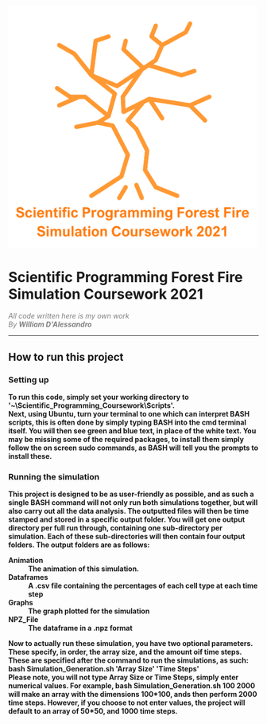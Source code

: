 <p align=centre>
  <img src = "README_Media/Overall_Burning_Tree.png" width="500">
</p>
<head>
</head>

<main>


<body>



<h1>
 Scientific Programming Forest Fire Simulation Coursework 2021
</h1>
<i>
<p1  style = "text-indent:30%; color:grey;">
All code written here is my own work
<br>By <b>William D'Alessandro<b></i>
</p1>
<hr>


<article>
<h2>
    How to run this project
</h2>

<h3>
    Setting up
</h3>

<p1>
    To run this code, simply set your working directory to '~\Scientific_Programming_Coursework\Scripts'. <br>
    Next, using Ubuntu, turn your terminal to one which can interpret BASH scripts, this is often done by simply typing BASH into the cmd terminal itself.
    You will then see green and blue text, in place of the white text. You may be missing some of the required packages, to install them simply follow the on screen sudo commands, as BASH will tell you the prompts to install these.
</p1>
<h3>
Running the simulation
</h3>
<p2>
    This project is designed to be as user-friendly as possible, and as such
    a single BASH command will not only run both simulations together, but will also carry out all the data analysis. The outputted files will then be time stamped and stored in a specific output folder. You will get one output directory per full run through, containing one sub-directory per simulation. Each of these sub-directories will then contain four output folders. The output folders are as follows:
<dl>
<dt>Animation</dt>
<dd>The animation of this simulation.</dd>

<dt>Dataframes</dt>
<dd>A .csv file containing the percentages of each cell type at each time step</dd>

<dt>Graphs</dt>
<dd>The graph plotted for the simulation</dd>

<dt>NPZ_File</dt>
<dd>The dataframe in a .npz format</dd>

</dl>

Now to actually run these simulation, you have two optional parameters. These specify, in order, the array size, and the amount oif time steps. These are specified after the command to run the simulations, as such:<br><strong>bash Simulation_Generation.sh 'Array Size' 'Time Steps'</strong><br>Please note, you will not type Array Size or Time Steps, simply enter numerical values. For example, <strong>bash Simulation_Generation.sh 100 2000</strong> will make an array with the dimensions 100\*100, ands then perform 2000 time steps. However, if you choose to not enter values, the project will default to an array of 50\*50, and 1000 time steps.
</p2>



</article>



</body>

</main>

